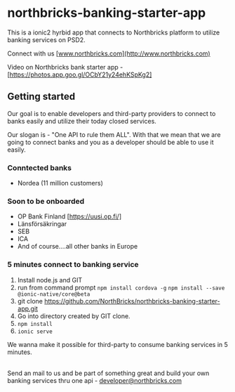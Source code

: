 # northbricks-banking-starter-app
This is a ionic2 hyrbid app that connects to Northbricks platform to utilize banking services on PSD2.

Connect with us [www.northbricks.com](http://www.northbricks.com)

Video on Northbricks bank starter app - [https://photos.app.goo.gl/OCbY21y24ehKSpKg2]

##  Getting started
Our goal is to enable developers and third-party providers to connect to banks easily and utilize their today closed services. 

Our slogan is - "One API to rule them ALL". With that we mean that we are going to connect banks and you as a developer should be able to use it easily.

### Conntected banks
- Nordea (11 million customers)

### Soon to be onboarded
- OP Bank Finland [https://uusi.op.fi/]
- Länsförsäkringar 
- SEB
- ICA
- And of course....all other banks in Europe


### 5 minutes connect to banking service
1. Install node.js and GIT
2. run from command prompt `npm install cordova -g` `npm install --save @ionic-native/core@beta`
3. git clone https://github.com/NorthBricks/northbricks-banking-starter-app.git
4. Go into directory created by GIT clone. 
5. `npm install`
6. `ionic serve`

We wanna make it possible for third-party to consume
  banking services in 5 minutes.
  <br><br>

  Send an mail to us and be part of something great and build your own banking services thru one api - developer@northbricks.com
